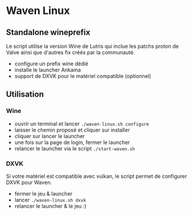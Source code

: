 # Waven Linux
## Standalone wineprefix

Le script utilise la version Wine de Lutris qui inclue les patchs proton de Valve ainsi que d'autres fix créés par la communauté.

- configure un prefix wine dédié
- installe le launcher Ankama
- support de DXVK pour le matériel compatible (optionnel)

## Utilisation
### Wine
- ouvrir un terminal et lancer ```./waven-linux.sh configure```
- laisser le chemin proposé et cliquer sur installer
- cliquer sur lancer le launcher
- une fois sur la page de login, fermer le launcher
- relancer le launcher via le script ```./start-waven.sh```

### DXVK
Si votre matériel est compatible avec vulkan, le script permet de configurer DXVK pour Waven. 
- fermer le jeu & launcher
- lancer ```./waven-linux.sh dxvk```
- relancer le launcher & le jeu :)